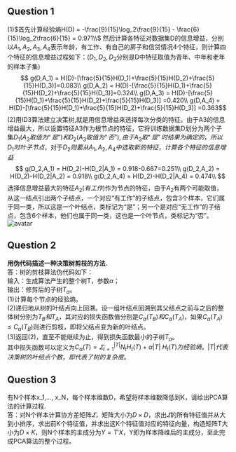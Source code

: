 ## Question 1

(1)$首先计算经验熵H(D) = -\frac{9}{15}\log_2\frac{9}{15} - \frac{6}{15}\log_2\frac{6}{15} = 0.971\\$
然后计算各特征对数据集D的信息增益，分别以$A_1,A_2,A_3,A_4$表示年龄，有工作、有自己的房子和信贷情况4个特征，则计算四个特征的信息增益过程如下：($D_1,D_2,D_3$分别是D中特征取值为青年、中年和老年的样本子集)  
$$
g(D,A_1) = H(D)-[\frac{5}{15}H(D_1)+\frac{5}{15}H(D_2)+\frac{5}{15}H(D_3)]=0.083\\
g(D,A_2) = H(D)-[\frac{5}{15}H(D_1)+\frac{5}{15}H(D_2)+\frac{5}{15}H(D_3)]=0.324\\
g(D,A_3) = H(D)-[\frac{5}{15}H(D_1)+\frac{5}{15}H(D_2)+\frac{5}{15}H(D_3)]
=0.420\\
g(D,A_4) = H(D)-[\frac{5}{15}H(D_1)+\frac{5}{15}H(D_2)+\frac{5}{15}H(D_3)]
=0.363$$
(2)用ID3算法建立决策树,就是用信息增益来选择每次分类的特征。由于A3的信息增益最大，所以设置特征A3作为根节点的特征，它将训练数据集D划分为两个子集$D_1(A_3取值为“是”)和D_2(A_3取值为“否”),由于A_3取“是”时结果为确定的，所以D_1时叶子节点$，对于$D_2则要从A_1,A_2,A_4中选取新的特征，计算各个特征的信息增益$
$$
g(D_2,A_1) = H(D_2)-H(D_2|A_1) = 0.918-0.667=0.251\\
g(D_2,A_2) = H(D_2)-H(D_2|A_2) = 0.918\\
g(D_2,A_4) = H(D_2)-H(D_2|A_4) = 0.474\\
$$
选择信息增益最大的特征$A_2(有工作)$作为节点的特征，由于$A_2$有两个可能取值，从这一结点引出两个子结点，一个对应“有工作”的子结点，包含3个样本，它们属于同一类，所以这是一个叶结点，类标记为“是”；另一个是对应“无工作”的子结点，包含6个样本，他们也属于同一类，这也是一个叶节点，类标记为“否”。
![avatar](决策树.PNG) 
## Question 2
 $\textbf{用伪代码描述一种决策树剪枝的方法.}$  
 答：树的剪枝算法伪代码如下：  
输入：生成算法产生的整个树T，参数$\alpha$；  
输出：修剪后的子树$T_\alpha$。  
(1)计算每个节点的经验熵。  
(2)递归地从树的叶结点向上回溯。设一组叶结点回溯到其父结点之前与之后的整体树分别为$T_B和T_A$，其对应的损失函数值分别是$C_\alpha(T_B)和C_\alpha(T_A)$，如果$C_\alpha(T_A)\leq C_\alpha(T_B)$则进行剪枝，即将父结点变为新的叶结点。    
(3)返回(2)，直至不能继续为止，得到损失函数最小的子树$T_\alpha$。  
其中损失函数可以定义为$C_\alpha(T)=\varSigma_{t=1}^{|T|}N_tH_t(T)+\alpha |T|$
$H_t(T)为经验熵，|T|代表决策树的叶结点个数，即代表了树的复杂度。$

## Question 3
有N个样本x_1,…, x_N，每个样本维数D，希望将样本维数降低到K，请给出PCA算法的计算过程.  
答：对N个样本计算协方差矩阵$\varSigma$，矩阵大小为$D\times D$，求出$\varSigma$的所有特征值并从大到小排序，求出前K个特征值，并求出这K个特征值对应的特征向量，构造矩阵T大小为$D\times K$，则N个样本的主成分为$Y=T'X$，Y即为样本降维后的主成分，至此完成PCA算法的整个过程。
